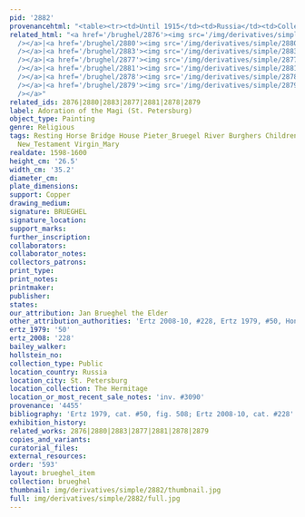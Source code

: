 ```yaml
---
pid: '2882'
provenancehtml: "<table><tr><td>Until 1915</td><td>Russia</td><td>Collection of Semenor-Tjanschanski</td></tr></table>"
related_html: "<a href='/brughel/2876'><img src='/img/derivatives/simple/2876/thumbnail.jpg'
  /></a>|<a href='/brughel/2880'><img src='/img/derivatives/simple/2880/thumbnail.jpg'
  /></a>|<a href='/brughel/2883'><img src='/img/derivatives/simple/2883/thumbnail.jpg'
  /></a>|<a href='/brughel/2877'><img src='/img/derivatives/simple/2877/thumbnail.jpg'
  /></a>|<a href='/brughel/2881'><img src='/img/derivatives/simple/2881/thumbnail.jpg'
  /></a>|<a href='/brughel/2878'><img src='/img/derivatives/simple/2878/thumbnail.jpg'
  /></a>|<a href='/brughel/2879'><img src='/img/derivatives/simple/2879/thumbnail.jpg'
  /></a>"
related_ids: 2876|2880|2883|2877|2881|2878|2879
label: Adoration of the Magi (St. Petersburg)
object_type: Painting
genre: Religious
tags: Resting Horse Bridge House Pieter_Bruegel River Burghers Children Soldiers Christ
  New_Testament Virgin_Mary
realdate: 1598-1600
height_cm: '26.5'
width_cm: '35.2'
diameter_cm:
plate_dimensions:
support: Copper
drawing_medium:
signature: BRUEGHEL
signature_location:
support_marks:
further_inscription:
collaborators:
collaborator_notes:
collectors_patrons:
print_type:
print_notes:
printmaker:
publisher:
states:
our_attribution: Jan Brueghel the Elder
other_attribution_authorities: 'Ertz 2008-10, #228, Ertz 1979, #50, Honig database'
ertz_1979: '50'
ertz_2008: '228'
bailey_walker:
hollstein_no:
collection_type: Public
location_country: Russia
location_city: St. Petersburg
location_collection: The Hermitage
location_or_most_recent_sale_notes: 'inv. #3090'
provenance: '4455'
bibliography: 'Ertz 1979, cat. #50, fig. 508; Ertz 2008-10, cat. #228'
exhibition_history:
related_works: 2876|2880|2883|2877|2881|2878|2879
copies_and_variants:
curatorial_files:
external_resources:
order: '593'
layout: brueghel_item
collection: brueghel
thumbnail: img/derivatives/simple/2882/thumbnail.jpg
full: img/derivatives/simple/2882/full.jpg
---
```

